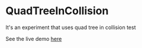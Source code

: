 # QuadTreeInCollision

It's an experiment that uses quad tree in collision test

See the live demo [here](http://undefined.im/)
